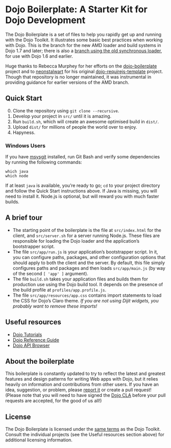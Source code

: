 Dojo Boilerplate: A Starter Kit for Dojo Development
====================================================

The Dojo Boilerplate is a set of files to help you rapidly get up and running
with the Dojo Toolkit. It illustrates some basic best practices when working
with Dojo. This is the branch for the new AMD loader and build systems in Dojo
1.7 and later; there is also a
[branch using the old synchronous loader](https://github.com/csnover/dojo-boilerplate/tree/1.6),
for use with Dojo 1.6 and earlier.

Huge thanks to Rebecca Murphey for her efforts on the [dojo-boilerplate](https://github.com/rmurphey/dojo-boilerplate) project and to [neonstalwart](https://github.com/neonstalwart) for his
original
[dojo-requirejs-template](https://github.com/neonstalwart/dojo-requirejs-template)
project. Though that repository is no longer maintained, it was instrumental in
providing guidance for earlier versions of the AMD branch.  

Quick Start
-----------

0. Clone the repository using `git clone --recursive`.
1. Develop your project in `src/` until it is amazing.
2. Run `build.sh`, which will create an awesome optimised build in `dist/`.
3. Upload `dist/` for millions of people the world over to enjoy.
4. Hapyness.

### Windows Users

If you have [msysgit](http://git-scm.com) installed, run Git Bash and verify
some dependencies by running the following commands:

    which java
    which node

If at least `java` is available, you’re ready to go; `cd` to your project
directory and follow the Quick Start instructions above. If Java is missing,
you will need to install it. Node.js is optional, but will reward you with
much faster builds.

A brief tour
------------

* The starting point of the boilerplate is the file at `src/index.html` for
  the client, and `src/server.sh` for a server running Node.js. These files
  are responsible for loading the Dojo loader and the application’s
  bootstrapper script.
* The file `src/app/run.js` is your application’s bootstrapper script. In
  it, you can configure paths, packages, and other configuration options
  that should apply to both the client and the server. By default, this file
  simply configures paths and packages and then loads `src/app/main.js`
  (by way of the second `[ 'app' ]` argument).
* The file `build.sh` takes your application files and builds them for
  production use using the Dojo build tool. It depends on the presence of the
  build profile at `profiles/app.profile.js`.
* The file `src/app/resources/app.css` contains import statements to load
  the CSS for Dojo’s Claro theme. _If you are not using Dijit widgets, you
  probably want to remove these imports!_

Useful resources
----------------

* [Dojo Tutorials](http://dojotoolkit.org/documentation/)
* [Dojo Reference Guide](http://dojotoolkit.org/reference-guide/)
* [Dojo API Browser](http://dojotoolkit.org/api/)

About the boilerplate
---------------------

This boilerplate is constantly updated to try to reflect the latest and
greatest features and design patterns for writing Web apps with Dojo, but
it relies heavily on information and contributions from other users. If
you have an idea, suggestion, or problem, please [report
it](https://github.com/csnover/dojo-boilerplate/issues) or create a pull
request! (Please note that you will need to have signed the [Dojo
CLA](http://dojofoundation.org/about/cla) before your pull requests are
accepted, for the good of us all!)

License
-------

The Dojo Boilerplate is licensed under the [same
terms](http://bugs.dojotoolkit.org/browser/dojo/trunk/LICENSE) as the Dojo
Toolkit. Consult the individual projects (see the Useful resources section
above) for additional licensing information.
